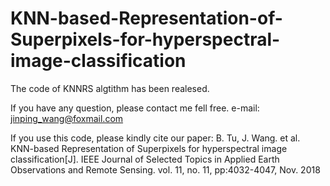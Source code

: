 # KNN-based-Representation-of-Superpixels-for-hyperspectral-image-classification
The code of KNNRS algtithm has been realesed. 

If you have any question, please contact me fell free.
 e-mail: jinping_wang@foxmail.com
 
If you use this code, please kindly cite our paper: 
 B. Tu, J. Wang. et al. KNN-based Representation of Superpixels for hyperspectral image classification[J]. IEEE Journal of Selected Topics in Applied Earth Observations and Remote Sensing. vol. 11, no. 11, pp:4032-4047, Nov. 2018 
